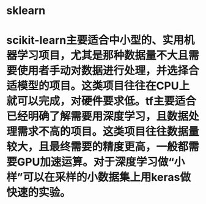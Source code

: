 # sklearn
# scikit-learn主要适合中小型的、实用机器学习项目，尤其是那种数据量不大且需要使用者手动对数据进行处理，并选择合适模型的项目。这类项目往往在CPU上就可以完成，对硬件要求低。tf主要适合已经明确了解需要用深度学习，且数据处理需求不高的项目。这类项目往往数据量较大，且最终需要的精度更高，一般都需要GPU加速运算。对于深度学习做“小样”可以在采样的小数据集上用keras做快速的实验。

